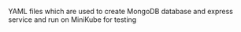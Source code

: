 YAML files which are used to create MongoDB database and express service and run on MiniKube for testing
